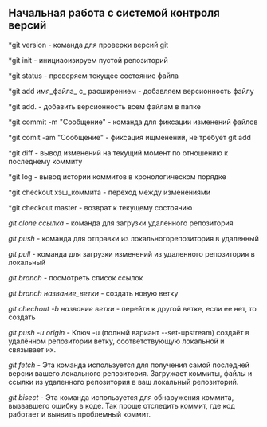 ## Начальная работа с системой контроля версий

*git version - команда для проверки версий git

*git init - инициаоизируем пустой репозиторий

*git status - проверяем текущее состояние файла

*git add имя_файла_ с_ расширением - добавляем версионность файлу

*git add. - добавить версионность всем файлам в папке

*git commit -m "Сообщение" - команда для фиксации изменений файлов

*git comit -am "Сообщение" - фиксация ищменений, не требует git add

*git diff - вывод изменений на текущий момент по отношению к последнему коммиту

*git log - вывод истории коммитов в хронологическом порядке

*git checkout хэш_коммита - переход между изменениями

*git checkout master - возврат к текущему состоянию

*git clone ссылка* - команда для загрузки удаленного репозитория

*git push* - команда для отправки из локальногорепозитория в удаленный

*git pull* - команда для загрузки изменений из удаленного репозитория в локальный

*git branch* - посмотреть список ссылок

*git branch название_ветки* - создать новую ветку

*git chechout -b название ветки* - перейти к другой ветке, если ее нет, то создать

*git push -u origin* - Ключ -u (полный вариант --set-upstream) создаёт в удалённом репозитории ветку, соответствующую локальной и связывает их.

*git fetch* - Эта команда используется для получения самой последней версии вашего локального репозитория. Загружает коммиты, файлы и ссылки из удаленного репозитория в ваш локальный репозиторий.

*git bisect* - Эта команда используется для обнаружения коммита, вызвавшего ошибку в коде. Так проще отследить коммит, где код работает и выявить проблемный коммит.
